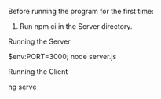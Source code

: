 
Before running the program for the first time:

1. Run npm ci in the Server directory.


Running the Server

$env:PORT=3000; node server.js


Running the Client

ng serve